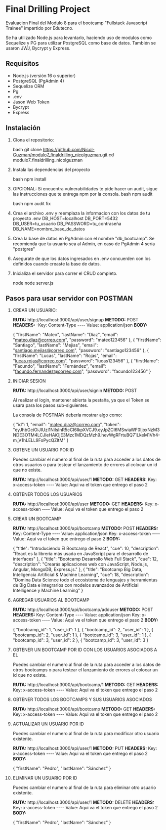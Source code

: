 # Final Drilling Project

Evaluacion Final del Modulo 8 para el bootcamp "Fullstack Javascript Trainee" impartido por Edutecno.

Se ha utilizado Node.js para levantarlo, haciendo uso de modulos como Sequelize y PG para utilizar PostgreSQL como base de datos. También se usaron JWJ, Bycrypt y Express.

## Requisitos

- Node.js (versión 16 o superior)
- PostgreSQL (PgAdmin 4)
- Sequelize ORM
- Pg
- .env
- Jason Web Token
- Bycrypt
- Express

## Instalación

1. Clona el repositorio:
   
   bash
   git clone https://github.com/Nicol-Guzman/modulo7_finaldrilling_nicolguzman.git
   cd modulo7_finaldrilling_nicolguzman

2. Instala las dependencias del proyecto
    
    bash
    npm install

3. OPCIONAL: Si encuentra vulnerabilidades  te pide hacer un audit, sigue las instrucciones que te entrega npm por la consola.
    bash
    npm audit

    bash
    npm audit fix

4. Crea el archivo .env y reemplaza la informacion con los datos de tu proyecto
    .env
    DB_HOST=localhost
    DB_PORT=5432
    DB_USER=tu_usuario
    DB_PASSWORD=tu_contraseña
    DB_NAME=nombre_base_de_datos

5. Crea la base de datos en PgAdmin con el nombre "db_bootcamp". Se recomienda que tu usuario sea al Admin, en caso de PgAdmin 4 sería "postgres"
     
6. Asegurate de que los datos ingresados en .env concuerden con los definidos cuando creaste la base de datos.

7. Inicializa el servidor para correr el CRUD completo.

    node
    node server.js

## Pasos para usar servidor con POSTMAN

1. CREAR UN USUARIO:
    
    **RUTA:** http://localhost:3000/api/user/signup
    **METODO:** POST
    **HEADERS:**
        -Key: Content-Type ---- Value: application/json
    **BODY:**
    
    
    {
            "firstName": "Mateo",
            "lastName": "Díaz",
            "email": "mateo.diaz@correo.com",
            "password": "mateo123456"
        },
        {
            "firstName": "Santiago",
            "lastName": "Mejías",
            "email": "santiago.mejias@correo.com",
            "password": "santiago123456"
        },
        {
            "firstName": "Lucas",
            "lastName": "Rojas",
            "email": "lucas.rojas@correo.com",
            "password": "lucas123456"
        },
        {
            "firstName": "Facundo",
            "lastName": "Fernández",
            "email": "facundo.fernandez@correo.com",
            "password": "facundo123456"
        }

2. INICIAR SESION

    **RUTA:** http://localhost:3000/api/user/signin
    **METODO:** POST
    
    Al realizar el login, mantener abierta la pestaña, ya que el Token se usara para los pasos sub-siguientes.

    La consola de POSTMAN debería mostrar algo como:

    {
        "id": 1,
        "email": "mateo.diaz@correo.com",
        "token": "eyJhbGciOiJIUzI1NiIsInR5cCI6IkpXVCJ9.eyJpZCI6MSwiaWF0IjoxNzM3NDE3OTM4LCJleHAiOjE3Mzc1MDQzMzh9.hevWgRFrtuBQ71LkeM1Vh4-m_V1hLELL9FoPycQZltM"
    }

3. OBTENE UN USUARIO POR ID

    Puedes cambiar el numero al final de la ruta para acceder a los datos de otros usuarios o para testear el lanzamiento de errores al colocar un id que no existe.
    
    **RUTA:** http://localhost:3000/api/user/1
    **METODO:** GET
    **HEADERS:**
        Key: x-access-token ---- Value: Aqui va el token que entrego el paso 2
    
4. OBTENER TODOS LOS USUARIOS

    **RUTA:** http://localhost:3000/api/user
    **METODO:** GET
    **HEADERS:**
        Key: x-access-token ---- Value: Aqui va el token que entrego el paso 2

5. CREAR UN BOOTCAMP

    **RUTA:** http://localhost:3000/api/bootcamp
    **METODO:** POST
    **HEADERS:**
        Key: Content-Type ---- Value: application/json
        Key: x-access-token ---- Value: Aqui va el token que entrego el paso 2
    **BODY:**

    {
        "title": "Introduciendo El Bootcamp de React",
        "cue": 10,
        "description": "React es la librería más usada en JavaScript para el desarrollo de interfaces"
    },
    {
        "title": "Bootcamp Desarrollo Web Full Stack",
        "cue": 12,
        "description": "Crearás aplicaciones web con JavaScript, Node.js, Angular, MongoDB, Express.js."
    },
    {
        "title": "Bootcamp Big Data, Inteligencia Artificial & Machine Learning",
        "cue": 18,
        "description": "Domina Data Science todo el ecosistema de lenguajes y herramientas de Big Data e integrarlos con modelos avanzados de Artificial Intelligence y Machine Learning"
    }

6. AGREGAR USUARIOS AL BOOTCAMP

    **RUTA:** http://localhost:3000/api/bootcamp/adduser
    **METODO:** POST
    **HEADERS:**
        Key: Content-Type ---- Value: application/json
        Key: x-access-token ---- Value: Aqui va el token que entrego el paso 2
    **BODY:**

    {
        "bootcamp_id": 1,
        "user_id": 1
    },
    {
        "bootcamp_id": 2,
        "user_id": 1
    },
    {
        "bootcamp_id": 2,
        "user_id": 1
    },
    {
        "bootcamp_id": 3,
        "user_id": 1
    },
    {
        "bootcamp_id": 3,
        "user_id": 2
    },
    {
        "bootcamp_id": 3,
        "user_id": 3
    }

7. OBTENER UN BOOTCAMP POR ID CON LOS USUARIOS ASOCIADOS A EL

    Puedes cambiar el numero al final de la ruta para acceder a los datos de otros bootcamps o para testear el lanzamiento de errores al colocar un id que no existe.

    **RUTA:** http://localhost:3000/api/bootcamp/1
    **METODO:** GET
    **HEADERS:**
        Key: x-access-token ---- Value: Aqui va el token que entrego el paso 2
    
8. OBTENER TODOS LOS BOOTCAMPS Y SUS USUARIOS ASOCIADOS

    **RUTA:** http://localhost:3000/api/bootcamp
    **METODO:** GET
    **HEADERS:**
        Key: x-access-token ---- Value: Aqui va el token que entrego el paso 2

9. ACTUALIZAR UN USUARIO POR ID

    Puedes cambiar el numero al final de la ruta para modificar otro usuario existente.

    **RUTA:** http://localhost:3000/api/user/1
    **METODO:** PUT
    **HEADERS:**
        Key: x-access-token ---- Value: Aqui va el token que entrego el paso 2
    **BODY:**
    
    {
        "firstName": "Pedro",
        "lastName": "Sánchez"
    }

10. ELIMINAR UN USUARIO POR ID

    Puedes cambiar el numero al final de la ruta para eliminar otro usuario existente.

    **RUTA:** http://localhost:3000/api/user/1
    **METODO:** DELETE
    **HEADERS:**
        Key: x-access-token ---- Value: Aqui va el token que entrego el paso 2
    **BODY:**
    
    {
        "firstName": "Pedro",
        "lastName": "Sánchez"
    }
